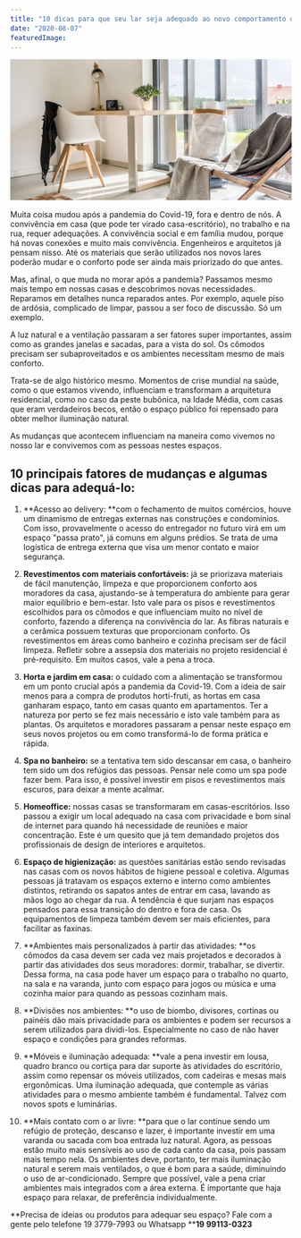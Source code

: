 ```yaml
---
title: "10 dicas para que seu lar seja adequado ao novo comportamento das pessoas"
date: "2020-08-07"
featuredImage:
---
```


![a](./test.jpg)

Muita coisa mudou após a pandemia do Covid-19, fora e dentro de nós. A convivência em casa (que pode ter virado casa-escritório), no trabalho e na rua, requer adequações. A convivência social e em família mudou, porque há novas conexões e muito mais convivência. Engenheiros e arquitetos já pensam nisso. Até os materiais que serão utilizados nos novos lares poderão mudar e o conforto pode ser ainda mais priorizado do que antes.

Mas, afinal, o que muda no morar após a pandemia? Passamos mesmo mais tempo em nossas casas e descobrimos novas necessidades. Reparamos em detalhes nunca reparados antes. Por exemplo, aquele piso de ardósia, complicado de limpar, passou a ser foco de discussão. Só um exemplo.

A luz natural e a ventilação passaram a ser fatores super importantes, assim como as grandes janelas e sacadas, para a vista do sol. Os cômodos precisam ser subaproveitados e os ambientes necessitam mesmo de mais conforto.

Trata-se de algo histórico mesmo. Momentos de crise mundial na saúde, como o que estamos vivendo, influenciam e transformam a  arquitetura residencial, como no caso da peste bubônica, na Idade Média, com casas que eram verdadeiros becos, então o espaço público foi repensado para obter melhor iluminação natural.

As mudanças que acontecem influenciam na maneira como vivemos no nosso lar e convivemos com as pessoas nestes espaços.

## 10 principais fatores de mudanças e algumas dicas para adequá-lo:

1. **Acesso ao delivery: **com o fechamento de muitos comércios, houve um dinamismo de entregas externas nas construções e condomínios. Com isso, provavelmente o acesso do entregador no futuro virá em um espaço "passa prato", já comuns em alguns prédios. Se trata de uma logística de entrega externa que visa um menor contato e maior segurança.

2. **Revestimentos com materiais confortáveis:** já se priorizava materiais de fácil manutenção, limpeza e que proporcionem conforto aos moradores da casa, ajustando-se à temperatura do ambiente para gerar maior equilíbrio e bem-estar. Isto vale para os pisos e revestimentos escolhidos para os cômodos e que influenciam muito no nível de conforto, fazendo a diferença na convivência do lar. As fibras naturais e a cerâmica possuem texturas que proporcionam conforto. Os revestimentos em áreas como banheiro e cozinha precisam ser de fácil limpeza. Refletir sobre a assepsia dos materiais no projeto residencial é pré-requisito. Em muitos casos, vale a pena a troca.

3. **Horta e jardim em casa:** o cuidado com a alimentação se transformou em um ponto crucial após a pandemia da Covid-19. Com a ideia de sair menos para a compra de produtos horti-fruti, as hortas em casa ganharam espaço, tanto em casas quanto em apartamentos. Ter a natureza por perto se fez mais necessário e isto vale também para as plantas. Os arquitetos e moradores passaram a pensar neste espaço em seus novos projetos ou em como transformá-lo de forma prática e rápida.

4. **Spa no banheiro:** se a tentativa tem sido descansar em casa, o banheiro tem sido um dos refúgios das pessoas. Pensar nele como um spa pode fazer bem. Para isso, é possível investir em pisos e revestimentos mais escuros, para deixar a mente acalmar.

5. **Homeoffice:** nossas casas se transformaram em casas-escritórios. Isso passou a exigir um local adequado na casa com privacidade e bom sinal de internet para quando há necessidade de reuniões e maior concentração.  Este é um quesito que já tem demandado projetos dos profissionais de design de interiores e arquitetos.

6. **Espaço de higienização:** as questões sanitárias estão sendo revisadas nas casas com os novos hábitos de higiene pessoal e coletiva. Algumas pessoas já tratavam os espaços externo e interno como ambientes distintos, retirando os sapatos antes de entrar em casa, lavando as mãos logo ao chegar da rua. A tendência é que surjam nas espaços pensados para essa transição do dentro e fora de casa. Os equipamentos de limpeza também devem ser mais eficientes, para facilitar as faxinas.

7. **Ambientes mais personalizados à partir das atividades: **os cômodos da casa devem ser cada vez mais projetados e decorados à partir das atividades dos seus moradores: dormir, trabalhar, se divertir. Dessa forma, na casa pode haver um espaço para o trabalho no quarto, na sala e na varanda, junto com espaço para jogos ou música e uma cozinha maior para quando as pessoas cozinham mais.

8. **Divisões nos ambientes: **o uso de biombo, divisores, cortinas ou painéis dão mais privacidade para os ambientes e podem ser recursos a serem utilizados para dividi-los. Especialmente no caso de não haver espaço e condições para grandes reformas.

9. **Móveis e iluminação adequada: **vale a pena investir em lousa, quadro branco ou cortiça para dar suporte às atividades do escritório, assim como repensar os móveis utilizados, com cadeiras e mesas mais ergonômicas. Uma iluminação adequada, que contemple as várias atividades para o mesmo ambiente também é fundamental. Talvez com novos spots e luminárias.

10. **Mais contato com o ar livre: **para que o lar continue sendo um refúgio de proteção, descanso e lazer, é importante investir em uma varanda ou sacada com boa entrada luz natural. Agora, as pessoas estão muito mais sensíveis ao uso de cada canto da casa, pois passam mais tempo nela.  Os ambientes deve, portanto, ter mais iluminação natural e serem mais ventilados, o que é bom para a saúde, diminuindo o uso de ar-condicionado. Sempre que possível, vale a pena criar ambientes mais integrados com a área externa. É importante que haja espaço para relaxar, de preferência individualmente.

**Precisa de ideias ou produtos para adequar seu espaço? Fale com a gente pelo telefone  19 3779-7993 ou Whatsapp ****19 99113-0323**

